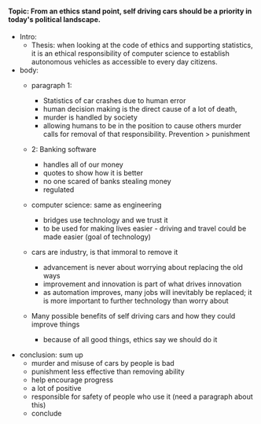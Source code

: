 #### Topic: From an ethics stand point, self driving cars should be a priority in today's political landscape. 

* Intro:
	* Thesis: when looking at the code of ethics and supporting statistics, it is an ethical responsibility of computer science to establish autonomous vehicles as accessible to every day citizens. 
* body:
	* paragraph 1:
		* Statistics of car crashes due to human error
		* human decision making is the direct cause of a lot of death, 
		* murder is handled by society
		* allowing humans to be in the position to cause others murder calls for removal of that responsibility. Prevention > punishment 

	* 2:  Banking software 
		* handles all of our money
		* quotes to show how it is better
		* no one scared of banks stealing money 
		* regulated 
	* computer science: same as engineering 
		* bridges use technology and we trust it
		* to be used for making lives easier - driving and travel could be made easier (goal of technology)
	* cars are industry, is that immoral to remove it
		* advancement is never about worrying about replacing the old ways
		* improvement and innovation is part of what drives innovation
		* as automation improves, many jobs will inevitably be replaced; it is more important to further technology than worry about 
	* Many possible benefits of self driving cars and how they could improve things
		* because of all good things, ethics say we should do it  
- conclusion: sum up 
	- murder and misuse of cars by people is bad
	- punishment less effective than removing ability
	- help encourage progress
	- a lot of positive
	- responsible for safety of people who use it (need a paragraph about this)
	- conclude 

